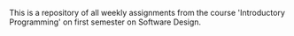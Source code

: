 This is a repository of all weekly assignments
from the course 'Introductory Programming' on 
first semester on Software Design.